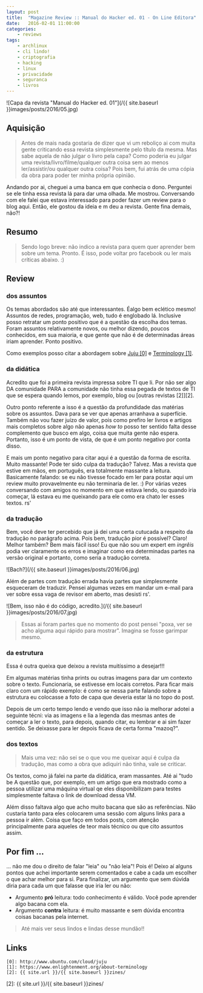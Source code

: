 ```yaml
---
layout: post
title:  "Magazine Review :: Manual do Hacker ed. 01 - On Line Editora"
date:   2016-02-01 11:00:00
categories:
    - reviews
tags:
    - archlinux
    - cli lindo!
    - criptografia
    - hacking
    - linux
    - privacidade
    - seguranca
    - livros
---
```


![Capa da revista "Manual do Hacker ed. 01"](/{{ site.baseurl }}images/posts/2016/05.jpg)

## Aquisição

> Antes de mais nada gostaria de dizer que vi um reboliço ai com muita gente criticando essa revista simplesmente pelo título da mesma. Mas sabe aquela de não julgar o livro pela capa? Como poderia eu julgar uma revista/livro/filme/qualquer outra coisa sem ao menos ler/assistir/ou qualquer outra coisa? Pois bem, fui atrás de uma cópia da obra para poder ter minha própria opinião.

Andando por ai, cheguei a uma banca em que conhecia o dono. Perguntei se ele tinha essa revista lá para dar uma olhada. Me mostrou. Conversando com ele falei que estava interessado para poder fazer um review para o blog aqui. Então, ele gostou da ideia e m deu a revista. Gente fina demais, não?!

## Resumo

> Sendo logo breve: não indico a revista para quem quer aprender bem sobre um tema. Pronto. É isso, pode voltar pro facebook ou ler mais críticas abaixo. :)

## Review

### dos assuntos

Os temas abordados são até que interessantes. Éalgo bem eclético mesmo! Assuntos de redes, programação, web, tudo é englobado lá. Inclusive posso retratar um ponto positivo que é a questão da escolha dos temas. Foram assuntos relativamente novos, ou melhor dizendo, poucos conhecidos, em sua maioria, e que gente que não é de determinadas áreas iriam aprender. Ponto positivo.

Como exemplos posso citar a abordagem sobre [Juju \[0\]][0] e [Terminology \[1\]][1].

### da didática

Acredito que foi a primeira revista impressa sobre TI que li. Por não ser algo DA comunidade PARA a comunidade não tinha essa pegada de textos de TI que se espera quando lemos, por exemplo, blog ou [outras revistas \[2\]][2].

Outro ponto referente a isso é a questão da profundidade das matérias sobre os assuntos. Dava para se ver que apenas arranhava a superfície. Também não vou fazer juízo de valor, pois como prefiro ler livros e artigos mais completos sobre algo não apenas *how to* posso ter sentido falta desse complemento que busco em algo, coisa que muita gente não espera. Portanto, isso é um ponto de vista, de que é um ponto negativo por conta disso.

E mais um ponto negativo para citar aqui é a questão da forma de escrita. Muito massante! Pode ter sido culpa da tradução? Talvez. Mas a revista que estive em mãos, em português, era totalmente massante a leitura. Basicamente falando: se eu não tivesse focado em ler para postar aqui um review muito provavelmente eu não terminaria de ler. :) Por várias vezes conversando com amigos no momento em que estava lendo, ou quando iria começar, lá estava eu me queixando para ele como era chato ler esses textos. rs'

### da tradução

Bem, você deve ter percebido que já dei uma certa cutucada a respeito da tradução no parágrafo acima. Pois bem, tradução pior é possível? Claro! Melhor também? Bem mais fácil isso! Eu que não sou um expert em *ingrêis* podia ver claramente os erros e imaginar como era determinadas partes na versão original e portanto, como seria a tradução correta. 

![Bach?](/{{ site.baseurl }}images/posts/2016/06.jpg)

Além de partes com tradução errada havia partes que simplesmente esqueceram de traduzir. Pensei algumas vezes em mandar um e-mail para ver sobre essa vaga de revisor em aberto, mas desisti rs'.

![Bem, isso não é do código, acredito.](/{{ site.baseurl }}images/posts/2016/07.jpg)

> Essas ai foram partes que no momento do post pensei "poxa, ver se acho alguma aqui rápido para mostrar". Imagina se fosse garimpar mesmo.

### da estrutura

Essa é outra queixa que deixou a revista muitíssimo a desejar!!! 

Em algumas matérias tinha prints ou outras imagens para dar um contexto sobre o texto. Funcionaria, se estivesse em locais corretos. Para ficar mais claro com um rápido exemplo: é como se nessa parte falando sobre a estrutura eu colocasse a foto de capa que deveria estar lá no topo do post.

Depois de um certo tempo lendo e vendo que isso não ia melhorar adotei a seguinte técni: via as imagens e lia a legenda das mesmas antes de começar a ler o texto, para depois, quando citar, eu lembrar e ai sim fazer sentido. Se deixasse para ler depois ficava de certa forma "mazoq?".

### dos textos

> Mais uma vez: não sei se o que vou me queixar aqui é culpa da tradução, mas como a obra que adiquiri não tinha, vale se criticar.

Os textos, como já falei na parte da didática, eram massantes. Até ai "tudo be A questão que, por exemplo, em um artigo que era mostrado como a pessoa utilizar uma máquina virtual qe eles disponibilizam para testes simplesmente faltava o link de download dessa VM.

Além disso faltava algo que acho muito bacana que são as referências. Não custaria tanto para eles colocarem uma sessão com alguns links para a pessoa ir além. Coisa que faço em todos posts, com atenção principalmente para aqueles de teor mais técnico ou que cito assuntos assim.

## Por fim ...

... não me dou o direito de falar "leia" ou "não leia"! Pois é! Deixo aí alguns pontos que achei importante serem comentados e cabe a cada um escolher o que achar melhor para si. Para finalizar, um argumento que sem dúvida diria para cada um que falasse que iria ler ou não:

* Argumento **pró** leitura: todo conhecimento é válido. Você pode aprender algo bacana com ela.
* Argumento **contra** leitura: é muito massante e sem dúvida encontra coisas bacanas pela internet.

> Até mais ver seus lindos e lindas desse mundão!!

## Links

~~~
[0]: http://www.ubuntu.com/cloud/juju
[1]: https://www.enlightenment.org/about-terminology
[2]: {{ site.url }}/{{ site.baseurl }}zines/
~~~

[0]: http://www.ubuntu.com/cloud/juju
[1]: https://www.enlightenment.org/about-terminology
[2]: {{ site.url }}/{{ site.baseurl }}zines/
